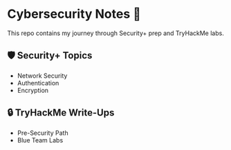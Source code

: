 # Cybersecurity Notes 📘

This repo contains my journey through Security+ prep and TryHackMe labs.

## 🛡️ Security+ Topics
- Network Security
- Authentication
- Encryption

## 🔒 TryHackMe Write-Ups
- Pre-Security Path
- Blue Team Labs
